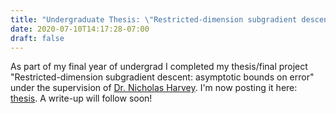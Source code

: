 ```yaml
---
title: "Undergraduate Thesis: \"Restricted-dimension subgradient descent: asymptotic bounds on error\" "
date: 2020-07-10T14:17:28-07:00
draft: false
---
```


As part of my final year of undergrad I completed my thesis/final project "Restricted-dimension subgradient descent: asymptotic bounds on error" under the supervision of [Dr. Nicholas Harvey](https://www.cs.ubc.ca/~nickhar/). I'm now posting it here: [thesis](./thesis.pdf). A write-up will follow soon!

